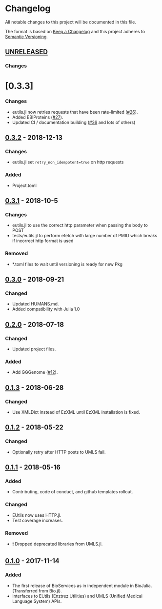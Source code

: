 # Changelog
All notable changes to this project will be documented in this file.

The format is based on [Keep a Changelog](http://keepachangelog.com/en/1.0.0/)
and this project adheres to [Semantic Versioning](http://semver.org/spec/v2.0.0.html).

## [UNRELEASED]
### Changes

# [0.3.3]
### Changes
- eutils.jl now retries requests that have been rate-limited ([#26](https://github.com/BioJulia/BioServices.jl/pull/26)).
- Added EBIProteins ([#27](https://github.com/BioJulia/BioServices.jl/pull/37)).
- Updated CI / documentation building ([#36](https://github.com/BioJulia/BioServices.jl/pull/39) and lots of others)

## [0.3.2] - 2018-12-13
### Changes
- eutils.jl set `retry_non_idempotent=true` on http requests  
### Added
- Project.toml 

## [0.3.1] - 2018-10-5
### Changes
- eutils.jl to use the correct http parameter when passing the body to POST
- tests/eutils.jl to perform efetch with large number of PMID which breaks if incorrect http format is used
### Removed
- *.toml files to wait until versioning is ready for new Pkg

## [0.3.0] - 2018-09-21
### Changed
- Updated HUMANS.md.
- Added compatibility with Julia 1.0

## [0.2.0] - 2018-07-18
### Changed
- Updated project files.
### Added
- Add GGGenome ([#12](https://github.com/BioJulia/BioServices.jl/pull/12)).

## [0.1.3] - 2018-06-28
### Changed
- Use XMLDict instead of EzXML until EzXML installation is fixed.

## [0.1.2] - 2018-05-22
### Changed
- Optionally retry after HTTP posts to UMLS fail.

## [0.1.1] - 2018-05-16
### Added
- Contributing, code of conduct, and github templates rollout.

### Changed
- EUtils now uses HTTP.jl.
- Test coverage increases.

### Removed
- :exclamation: Dropped deprecated libraries from UMLS.jl.

## [0.1.0] - 2017-11-14
### Added
- The first release of BioServices as in independent module in BioJulia.
  (Transferred from Bio.jl).
- Interfaces to EUtils (Enztrez Utilities) and UMLS (Unified Medical Language System)
  APIs.

[UNRELEASED]: https://github.com/BioJulia/BioServices.jl/compare/v0.3.2...HEAD
[0.3.2]: https://github.com/BioJulia/BioServices.jl/compare/v0.3.1...v0.3.2
[0.3.1]: https://github.com/BioJulia/BioServices.jl/compare/v0.3.0...v0.3.1
[0.3.0]: https://github.com/BioJulia/BioServices.jl/tree/v0.3.0
[0.2.0]: https://github.com/BioJulia/BioServices.jl/tree/v0.2.0
[0.1.3]: https://github.com/BioJulia/BioServices.jl/compare/v0.1.2...v0.1.3
[0.1.2]: https://github.com/BioJulia/BioServices.jl/compare/v0.1.1...v0.1.2
[0.1.1]: https://github.com/BioJulia/BioServices.jl/compare/v0.1.0...v0.1.1
[0.1.0]: https://github.com/BioJulia/BioServices.jl/tree/v0.1.0
